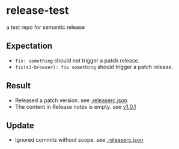 # release-test
a test repo for semantic release

## Expectation

- `fix: something` should not trigger a patch release.
- `fix(s3-browser): fix something` should trigger a patch release.

## Result

- Released a patch version. see [.releaserc.json](https://github.com/gary-Shen/release-test/blob/main/.releaserc.json#L10)
- The content in Release notes is empty. see [v1.0.1](https://github.com/gary-Shen/release-test/releases/tag/s3-browser%40v1.0.1)

## Update

- Ignored commits without scope. see [.releaserc.json](https://github.com/gary-Shen/release-test/blob/main/.releaserc.json#L10)